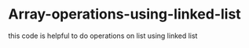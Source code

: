 # Array-operations-using-linked-list
this code is helpful to do operations on list using linked list
